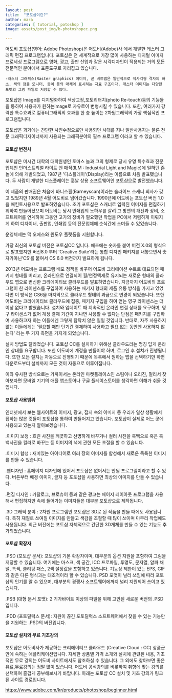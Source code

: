 ```yaml
---
layout: post
title:  "포토샵이란?"
author: mara
categories: [ tutorial, potoshop ]
image: assets/post_img/b-photoshopcc.png

---
```


어도비 포토샵(영어: Adobe Photoshop)은 어도비(Adobe)사 에서 개발한 레스터 그래픽 편집 프로그램입니다.
포토샵은 전 세계적으로 가장 많이 사용하는 디지털 이미지 프로세싱 프로그램으로 영화, 광고, 출판 산업과 같은 시각디자인이 적용되는 거의 모든 전문적인 분야에서 표준도구로 자리잡고 있습니다.

	-래스터 그래픽스(Raster graphics) 이미지, 곧 비트맵은 일반적으로 직사각형 격자의 화소, 색의 점을 모니터, 종이 등의 매체에 표시하는 자료 구조이다. 래스터 이미지는 다양한 포맷의 그림 파일로 저장할 수 있다.

포토샵은 Image를 디지털화하여 색상교정,포토리터치(photo Re-touch)등의 기능들을 통하여 사용자가 원하는image로 자유로이 변형시킬 수 있습니다. 또한, 여러가지 강력한 특수효과로 컴퓨터그래픽의 효과를 한 층 높이는 2차원그래픽의 가장 핵심적인 프로그램입니다.

포토샵은 과거에는 간단한 사진수정으로만 사용되던 시대를 지나 일반사용자는 물론 전문 그래픽디자이너까지 사용되는 그래픽분야의 필수 프로그램 이라고 할 수 있습니다.

#### 포토샵 변천사

포토샵은 미시건 대학의 대학원생인 토마스 놀과 그의 형제로 당시 유명 특수효과 전문업체인 인더스트리얼 라이트 앤 매직(ILM : Industrial Light and Magic)에 일하던 존 놀에 의해 개발되었고,  1987년 '디스플레이'(Display)라는 이름으로 처음 발표됐습니다.
두 사람이 개발한 디스플레이는 훗날 상용 소프트웨어인 포토샵으로 발전했습니다.

이 제품의 판매권은 처음에 바니스캔(Barneyscan)이라는 슬라이드 스캐너 회사가 갖고 있었지만 1989년 4월 어도비로 넘어갔습니다.
1990년에 어도비는 포토샵 버전 1.0을 매킨토시용으로 발표하였습니다.
초기 포토샵은 스캐너로 입력된 이미지를 편집하기 위하여 만들어졌으며 어도비는 당시 인쇄업의 노하우를 살려 그 방면의 개선과 장비, 소프트웨어를 연계하여 그동안 고가의 장비가 필요했던 작업을 PC에서 저렴하게 이뤄지게 하여 디자이너, 출판업, 인쇄업 등의 전문업체에 순식간에 스며들 수 있었습니다.

운영체제는 맥 오에스와 윈도우 플랫폼을 지원합니다.

가장 최신의 포토샵 버전은 포토샵CC 입니다. 애초에는 숫자를 붙여 버전 X.0의 형식으로 발표했지만 버전8.0 부터 'Creative Suite’라는 통합 디자인 패키지를 내놓으면서 숫자가아닌‘CS’를 붙여서 CS 6.0 버전까지 발표하게 됩니다.

2013년 어도비는 프로그램 배포 정책을 바꾸어 어도비 크리에이션 수트로 대표되던 패키지 형태를 버리고, 온라인으로 연결되어 월/연정액제로 유지되는 새로운 형태의 클라우드 앱으로 변신한 크리에이티브 클라우드를 발표하였습니다.
지금까지 어도비의 프로그램이 한 라이센스를 구입하여 사용하는 패키지 형태의 제품 유통 방식을 가지고 있었다면 이 방식은 CS6을 마지막으로 클라우드 형태의 과금으로 변경이 되었습니다. 또한 어도비는 크리에이티브 클라우드에 집중, 패키지 구입을 하여 얻는 영구 라이센스는 더이상 없다고 밝혔습니다.
설치와 업데이트 때 지속적인 온라인 연결 상태를 요구하며, 영구 라이센스가 없어 계정 결제 기간이 지나면 사용할 수 없다는 단점은 패키지를 구입하여 사용하고자 하는 이들에겐 그렇게 탐탁치 않은 일일 것입니다. 반대로, 자주 사용하지 않는 이들에게는 '필요할 때만 단기간 결제하여 사용하고 필요 없는 동안엔 사용하지 않는다' 라는 두 가지 측면을 가지게 되었습니다.

설치 방법도 달라졌습니다. 포토샵 CC를 설치하기 위해선 클라우드라는 명칭 답게 온라인 상태를 요구합니다. 또한 어도비에 계정을 만들어야 하며, 로그인 후 설치가 진행됩니다. 또한 모든 설치는 자동으로 진행되기 때문에 목록에서 원하는 앱을 선택하기만 하면 다운로드부터 설치까지 모든 것이 자동으로 이루어집니다.

이와 유사한 방식으로는 가까이서는 온라인 마켓플레이스인 스팀이나 오리진, 멀리서 찾아보자면 모바일 기기의 애플 앱스토어나 구글 플레이스토어를 생각하면 이해가 쉬울 것입니다.

#### 포토샵 사용범위

인터넷에서 보는 웹사이트의 이미지, 광고, 잡지 속의 이미지 등 우리가 일상 생활에서 접하는 많은 것들이 포토샵을 통하여 만들어지고 있습니다. 포토샵이 실제로 어느 곳에 사용되고 있는지 알아보겠습니다.

.이미지 보정 : 흐린 사진을 깨끗하고 선명하게 바꾸거나 컬러 사진을 흑백으로 혹은 흑백사진을 컬러로 바꾸는 등 이미지의 색에 관한 모든 조절을 할 수 있습니다.

.이미지 합성 : 재미있는 아이디어로 여러 장의 이미지를 합성해서 새로운 독특한 이미지를 만들 수 있습니다.

.웹디자인 : 홈페이지 디자인에 있어서 포토샵은 없어서는 안될 프로그램이라고 할 수 있다. 버튼부터 배경 이미지, 글자 등 포토샵을 사용하면 최상의 이미지를 만들 수 있습니다.

.편집 디자인 : 카탈로그, 브로슈어 등과 같은 광고는 페이지 레이아웃 프로그램을 사용해서 편집하지만 속에 들어가는 이미지들은 대부분 포토샵으로 제작됩니다.

.3D 그래픽 분야 : 2차원 프로그램인 포토샵은 3D로 된 작품을 만들 때에도 사용됩니다. 특히 재질로 쓰여질 이미지를 만들고 색감을 조절할 때 많이 쓰이며 마무리 작업에도 사용됩니다. 최근 버전에는 포토샵 자체적으로 간단한 3D개체를 만들 수 있는 기능도 추가되었습니다.

#### 포토샵 확장자

.PSD (포토샵 문서): 포토샵의 기본 확장자이며, 대부분의 옵션 지원을 포함하여 그림을 저장할 수 있습니다. 여기에는 마스크, 색 공간, ICC 프로파일, 투명도, 문자열, 알파 채널, 특색, 클리핑 패스, 2색 설정값을 포함하고 있습니다. 기능상 제한이 있는 EPS, GIF와 같은 다른 형식과는 대조적이라 할 수 있습니다. PSD 포맷이 널리 쓰임에 따라 포토샵의 인기를 알 수 있으며, 대부분의 경쟁사 소프트웨어에까지 널리 지원되어 쓰이고 있습니다.

.PSB (대형 문서 포맷): 2 기가바이트 이상의 파일을 위해 고안된 새로운 버전의 .PSD입니다.

.PDD (포토딜럭스 문서): 지원이 끊긴 포토딜럭스 소프트웨어에서 찾을 수 있는 기능만을 지원하는 .PSD의 버전입니다.

#### 포토샵 설치와 무료 기초강의

포토샵은 어도비사가 제공하는 크리에이티브 클라우드 (Creative Cloud : CC) 상품군안에 속하는 애플리케이션입니다. 자세한 상품별 가격 소개와 설치에 관련된 내용, 기초적인 무료 강의는 어도비 사이트에서도 참조하실 수 있습니다. 그 외에도 찾아보면 좋은 유료,무료강의는 정말 많이 있습니다. 어도비 공식강의를 비롯하여 취향에 맞는 강의를 선택하여 즐겁게 공부해보시기 바랍니다.
아래는 포토샵 CC 설치 및 기초 강의가 링크된 사이트 경로입니다.

https://www.adobe.com/kr/products/photoshop/beginner.html
